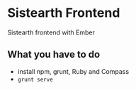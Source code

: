 Sistearth Frontend
==================

Sistearth frontend with Ember


What you have to do
-------------------

- install npm, grunt, Ruby and Compass
- ``grunt serve``
